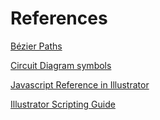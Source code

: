 # References

[Bézier Paths](http://pomax.github.io/bezierinfo/)

[Circuit Diagram symbols](http://blog.flashicon.com/physical-computing/circuits-for-illustrator/)

[Javascript Reference in Illustrator](http://wwwimages.adobe.com/content/dam/Adobe/en/devnet/pdf/illustrator/scripting/cs6/Illustrator-Scripting-Reference-JavaScript.pdf)

[Illustrator Scripting Guide](http://wwwimages.adobe.com/content/dam/Adobe/en/devnet/pdf/illustrator/scripting/cs6/Illustrator-Scripting-Guide.pdf)
